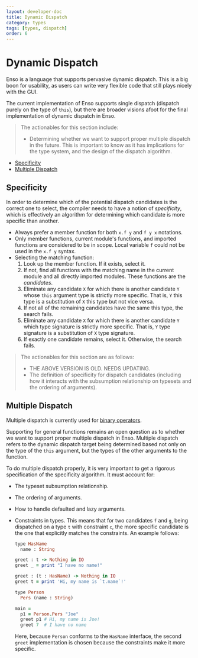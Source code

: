 ```yaml
---
layout: developer-doc
title: Dynamic Dispatch
category: types
tags: [types, dispatch]
order: 6
---
```


# Dynamic Dispatch

Enso is a language that supports pervasive dynamic dispatch. This is a big boon
for usability, as users can write very flexible code that still plays nicely
with the GUI.

The current implementation of Enso supports single dispatch (dispatch purely on
the type of `this`), but there are broader visions afoot for the final
implementation of dynamic dispatch in Enso.

> The actionables for this section include:
>
> - Determining whether we want to support proper multiple dispatch in the
>   future. This is important to know as it has implications for the type
>   system, and the design of the dispatch algorithm.

<!-- MarkdownTOC levels="2,3" autolink="true" -->

- [Specificity](#specificity)
- [Multiple Dispatch](#multiple-dispatch)

<!-- /MarkdownTOC -->

## Specificity

In order to determine which of the potential dispatch candidates is the correct
one to select, the compiler needs to have a notion of _specificity_, which is
effectively an algorithm for determining which candidate is more specific than
another.

- Always prefer a member function for both `x.f y` and `f y x` notations.
- Only member functions, current module's functions, and imported functions are
  considered to be in scope. Local variable `f` could not be used in the `x.f y`
  syntax.
- Selecting the matching function:
  1. Look up the member function. If it exists, select it.
  2. If not, find all functions with the matching name in the current module and
     all directly imported modules. These functions are the _candidates_.
  3. Eliminate any candidate `X` for which there is another candidate `Y` whose
     `this` argument type is strictly more specific. That is, `Y` this type is a
     substitution of `X` this type but not vice versa.
  4. If not all of the remaining candidates have the same this type, the search
     fails.
  5. Eliminate any candidate `X` for which there is another candidate `Y` which
     type signature is strictly more specific. That is, `Y` type signature is a
     substitution of `X` type signature.
  6. If exactly one candidate remains, select it. Otherwise, the search fails.

> The actionables for this section are as follows:
>
> - THE ABOVE VERSION IS OLD. NEEDS UPDATING.
> - The definition of specificity for dispatch candidates (including how it
>   interacts with the subsumption relationship on typesets and the ordering of
>   arguments).

## Multiple Dispatch

Multiple dispatch is currently used for
[binary operators](../syntax/functions.md#type-ascriptions-and-operator-resolution).

Supporting for general functions remains an open question as to whether we want
to support proper multiple dispatch in Enso. Multiple dispatch refers to the
dynamic dispatch target being determined based not only on the type of the
`this` argument, but the types of the other arguments to the function.

To do multiple dispatch properly, it is very important to get a rigorous
specification of the specificity algorithm. It must account for:

- The typeset subsumption relationship.
- The ordering of arguments.
- How to handle defaulted and lazy arguments.
- Constraints in types. This means that for two candidates `f` and `g`, being
  dispatched on a type `t` with constraint `c`, the more specific candidate is
  the one that explicitly matches the constraints. An example follows:

  ```ruby
  type HasName
    name : String

  greet : t -> Nothing in IO
  greet _ = print "I have no name!"

  greet : (t : HasName) -> Nothing in IO
  greet t = print 'Hi, my name is `t.name`!'

  type Person
    Pers (name : String)

  main =
    p1 = Person.Pers "Joe"
    greet p1 # Hi, my name is Joe!
    greet 7  # I have no name
  ```

  Here, because `Person` conforms to the `HasName` interface, the second `greet`
  implementation is chosen because the constraints make it more specific.
